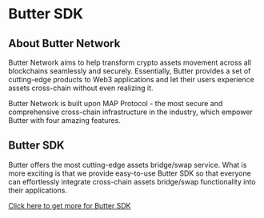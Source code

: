 # Butter SDK

## About Butter Network
Butter Network aims to help transform crypto assets movement across all blockchains seamlessly and securely. Essentially, Butter provides a set of cutting-edge products to Web3 applications and let their users experience assets cross-chain without even realizing it.

Butter Network is built upon MAP Protocol - the most secure and comprehensive cross-chain infrastructure in the industry, which empower Butter with four amazing features.

## Butter SDK

Butter offers the most cutting-edge assets bridge/swap service. What is more exciting is that we provide easy-to-use Butter SDK so that everyone can effortlessly integrate cross-chain assets bridge/swap functionality into their applications.

[Click here to get more for Butter SDK](https://docs.butternetwork.io/SDK/quickstart)

